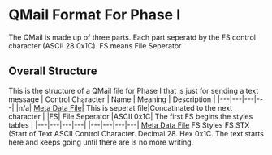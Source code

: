 # QMail Format For Phase I
The QMail is made up of three parts. Each part seperatd by the FS control character (ASCII 28 0x1C). FS means File Seperator

## Overall Structure
This is the structure of a QMail file for Phase I that is just for sending a text message
| Control Character | Name | Meaning | Description |
|---|---|---|---|
|n/a| [Meta Data File](meta-file.md)| This is seperat file|Concatinated to the next character |
|FS| File Seperator |ASCII 0x1C| The first FS begins the styles tables |
|---|---|---|---|
|---|---|---|---|
  [Meta Data File](meta-file.md)
FS
  Styles
FS
  STX (Start of Text ASCII Control Character. Decimal 28. Hex 0x1C.
The text starts here and keeps going until there are is no more writing.
```


  


